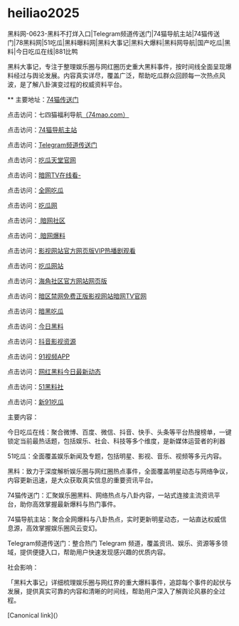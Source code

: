 # heiliao2025
黑料网-0623-黑料不打烊入口|Telegram频道传送门|74猫导航主站|74猫传送门|78黑料网|51吃瓜|黑料曝料网|黑料大事记|黑料大爆料|黑料网导航|国产吃瓜|黑料|今日吃瓜在线|881比鸭

黑料大事记，专注于整理娱乐圈与网红圈历史重大黑料事件，按时间线全面呈现爆料经过与舆论发展。内容真实详尽，覆盖广泛，帮助吃瓜群众回顾每一次热点风波，是了解八卦演变过程的权威资料平台。

** 主要地址：<a href="https://74mao.com/">74猫传送门</a>

点击访问：七四猫福利导航<a href="https://74mao.com/">（74mao.com）</a>

点击访问：<a href="https://74mao.com/">74猫导航主站</a>

点击访问：<a href="https://74mao.com/">Telegram频道传送门</a>

点击访问：<a href="https://cg7-47.pages.dev/">吃瓜天堂官网</a>

点击访问：<a href="https://aw9-21.pages.dev/">暗网TV在线看-</a>

点击访问：<a href="https://cg5-47.pages.dev/">全网吃瓜</a>

点击访问：<a href="https://cg3-34.pages.dev/">吃瓜网</a>

点击访问：<a href="https://aw2-20.pages.dev/"> 暗网社区</a>

点击访问：<a href="https://aw6-21.pages.dev/"> 暗网爆料</a>

点击访问：<a href="https://cg3-04.pages.dev/">影视网站官方网页版VIP热播剧观看</a>

点击访问：<a href="https://cg3-50.pages.dev/">吃瓜网站</a>

点击访问：<a href="https://aw2-05.pages.dev/">海角社区官方网站网页版</a>

点击访问：<a href="https://aw7-22.pages.dev/">暗区禁网免费正版影视网站暗网TV官网</a>

点击访问：<a href="https://cg7-03.pages.dev/">暗黑吃瓜</a>

点击访问：<a href="https://aw5-21.pages.dev/">今日黑料</a>

点击访问：<a href="https://dy3-09.pages.dev/">抖音影视资源</a>

点击访问：<a href="https://hj-170.pages.dev/">91视频APP</a>

点击访问：<a href="https://aw5-11.pages.dev/">网红黑料今日最新动态</a>

点击访问：<a href="https://hls-17.pages.dev/">51黑料社</a>

点击访问：<a href="https://91chiguazhongxin.pages.dev/">新91吃瓜</a>

主要内容：

今日吃瓜在线：聚合微博、百度、微信、抖音、快手、头条等平台热搜榜单，一键锁定当前最热话题，包括娱乐、社会、科技等多个维度，是新媒体运营者的利器

51吃瓜：全面覆盖娱乐新闻及专题，包括明星、影视、音乐、视频等多元内容。

黑料：致力于深度解析娱乐圈与网红圈热点事件，全面覆盖明星动态与网络争议，内容更新迅速，是大众获取真实信息的重要资讯平台。

74猫传送门：汇聚娱乐圈黑料、网络热点与八卦内容，一站式连接主流资讯平台，助你高效掌握最新爆料与热门事件。

74猫导航主站：聚合全网爆料与八卦热点，实时更新明星动态，一站直达权威信息源，高效掌握娱乐圈风云变幻。

Telegram频道传送门：整合热门 Telegram 频道，覆盖资讯、娱乐、资源等多领域，提供便捷入口，帮助用户快速发现感兴趣的优质内容。

社会影响：

「黑料大事记」详细梳理娱乐圈与网红界的重大爆料事件，追踪每个事件的起伏与发展，提供真实可靠的内容和清晰的时间线，帮助用户深入了解舆论风暴的全过程。

[Canonical link](）
